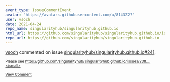 ```yaml
---
event_type: IssueCommentEvent
avatar: "https://avatars.githubusercontent.com/u/814322?"
user: vsoch
date: 2021-04-24
repo_name: singularityhub/singularityhub.github.io
html_url: https://github.com/singularityhub/singularityhub.github.io/issues/241
repo_url: https://github.com/singularityhub/singularityhub.github.io
---
```


<a href='https://github.com/vsoch' target='_blank'>vsoch</a> commented on issue <a href='https://github.com/singularityhub/singularityhub.github.io/issues/241' target='_blank'>singularityhub/singularityhub.github.io#241</a>.

<small>Please see https://github.com/singularityhub/singularityhub.github.io/issues/238....</small>

<a href='https://github.com/singularityhub/singularityhub.github.io/issues/241' target='_blank'>View Comment</a>